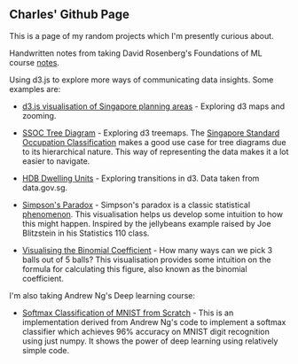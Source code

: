 ## Charles' Github Page

This is a page of my random projects which I'm presently curious about.

Handwritten notes from taking David Rosenberg's Foundations of ML course [notes](https://charleslow.github.io/notes/foundations_of_ml.pdf).

Using d3.js to explore more ways of communicating data insights. Some examples are: 

* [d3.js visualisation of Singapore planning areas](https://charleslow.github.io/planning_area_plot) - Exploring d3 maps and zooming.

* [SSOC Tree Diagram](https://charleslow.github.io/ssoc_plot) - Exploring d3 treemaps. The [Singapore Standard Occupation Classification](http://www.singstat.gov.sg/methodologies-standards/statistical-standards-and-classifications/SSOC) makes a good use case for tree diagrams due to its hierarchical nature. This way of representing the data makes it a lot easier to navigate.

* [HDB Dwelling Units](https://charleslow.github.io/flats_per_town) - Exploring transitions in d3. Data taken from data.gov.sg.

* [Simpson's Paradox](https://charleslow.github.io/simpsons_paradox) - Simpson's paradox is a classic statistical [phenomenon](https://en.wikipedia.org/wiki/Simpson%27s_paradox). This visualisation helps us develop some intuition to how this might happen. Inspired by the jellybeans example raised by Joe Blitzstein in his Statistics 110 class.

* [Visualising the Binomial Coefficient](https://charleslow.github.io/binomial_coefficient) - How many ways can we pick 3 balls out of 5 balls? This visualisation provides some intuition on the formula for calculating this figure, also known as the binomial coefficient.

I'm also taking Andrew Ng's Deep learning course:
* [Softmax Classification of MNIST from Scratch](https://charleslow.github.io/softmax_from_scratch) - This is an implementation derived from Andrew Ng's code to implement a softmax classifier which achieves 96% accuracy on MNIST digit recognition using just numpy. It shows the power of deep learning using relatively simple code.

